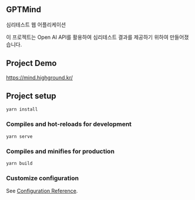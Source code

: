 ## GPTMind
심리테스트 웹 어플리케이션

이 프로젝트는 Open AI API를 활용하여 심리테스트 결과를 제공하기 위하여 만들어졌습니다.

## Project Demo
https://mind.highground.kr/


## Project setup

```
yarn install
```

### Compiles and hot-reloads for development

```
yarn serve
```

### Compiles and minifies for production

```
yarn build
```

### Customize configuration

See [Configuration Reference](https://cli.vuejs.org/config/).
